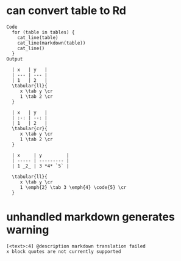# can convert table to Rd

    Code
      for (table in tables) {
        cat_line(table)
        cat_line(markdown(table))
        cat_line()
      }
    Output
      
      | x   | y   |
      | --- | --- |
      | 1   | 2   |
      \tabular{ll}{
         x \tab y \cr
         1 \tab 2 \cr
      }
      
      | x   | y   |
      | :-: | --: |
      | 1   | 2   |
      \tabular{cr}{
         x \tab y \cr
         1 \tab 2 \cr
      }
      
      | x     | y         |
      | ----- | --------- |
      | 1 _2_ | 3 *4* `5` |
        
      \tabular{ll}{
         x \tab y \cr
         1 \emph{2} \tab 3 \emph{4} \code{5} \cr
      }
      

# unhandled markdown generates warning

    [<text>:4] @description markdown translation failed
    x block quotes are not currently supported

